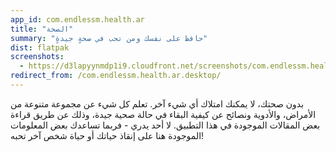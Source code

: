 ```yaml
---
app_id: com.endlessm.health.ar
title: "الصحة"
summary: "حافظ على نفسك ومن تحب في صحةٍ جيدةٍ"
dist: flatpak
screenshots:
  - https://d3lapyynmdp1i9.cloudfront.net/screenshots/com.endlessm.health.ar/C/com.endlessm.health.ar-screenshot1.jpg
redirect_from: /com.endlessm.health.ar.desktop/
---
```


<p>بدون صحتك، لا يمكنك امتلاك أي شيء آخر. تعلم كل شيء عن مجموعة متنوعة من الأمراض، والأدوية ونصائح عن كيفية البقاء في حالة صحية جيدة، وذلك عن طريق قراءة بعض المقالات الموجودة في هذا التطبيق. لا أحد يدري - فربما تساعدك بعض المعلومات الموجودة هنا على إنقاذ حياتك أو حياة شخص آخر تحبه!</p>